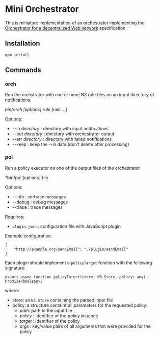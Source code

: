 # Mini Orchestrator

This is miniature implementation of an orchestrator implementing the [Orchestrator for a decentralized Web network](https://mellonscholarlycommunication.github.io/spec-orchestrator/) specification.

## Installation

```
npm install
```

## Commands

### orch

Run the orchstrator with one or more N3 rule files on an input directory
of notifications.

*bin/orch [options] rule [rule ...]*

Options:

- --in *directory* : directory with input notifications
- --out *directory* : directory with orchestrator output
- --err *directory* : directory with failed notifications
- --keep : keep the --in data (don't delete after processing)

### pol

Run a policy executor on one of the output files of the orchestrator

*bin/pol [options] file

Options:

- --info : verbose messages
- --debug : debug messages
- --trace : trace messages

Requires:

- `plugin.json` : configuration file with JavaScript plugin

Example configuration:

```
{
    "http://example.org/sendEmail": "./plugin/sendEmail"
}
```

Each plugin should implement a `policyTarget` function with the following
signature:

```
export async function policyTarget(store: N3.Store, policy: any) : Promise<boolean>;
```

where:

- store: an `N3.Store` containing the parsed input file
- policy: a structure containf all parameters for the requested policy:
    - *path*: path to the input file
    - *policy* : identifier of the policy instance
    - *target* : identifier of the policy
    - *args* : key/value pairs of all arguments that were provided for the policy